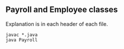 ## Payroll and Employee classes

Explanation is in each header of each file.

```shell
javac *.java
java Payroll
```
